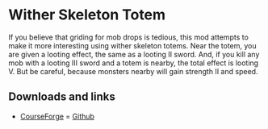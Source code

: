 # Wither Skeleton Totem
If you believe that griding for mob drops is tedious, this mod attempts to make it more interesting using wither skeleton totems.
Near the totem, you are given a looting effect, the same as a looting II sword. And, if you kill any mob with a looting III sword and a totem is nearby, the total effect is looting V.
But be careful, because monsters nearby will gain strength II and speed.

## Downloads and links
- [CourseForge](https://www.curseforge.com/minecraft/mc-mods/wither-totem)
= [Github](https://github.com/miyo6032/wither-totems-fabric)